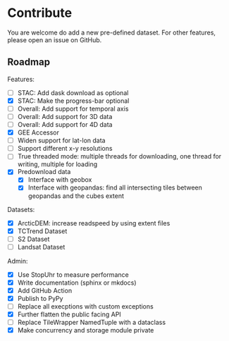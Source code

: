 # Contribute

You are welcome do add a new pre-defined dataset.
For other features, please open an issue on GitHub.

## Roadmap

Features:

- [ ] STAC: Add dask download as optional
- [x] STAC: Make the progress-bar optional
- [ ] Overall: Add support for temporal axis
- [ ] Overall: Add support for 3D data
- [ ] Overall: Add support for 4D data
- [X] GEE Accessor
- [ ] Widen support for lat-lon data
- [ ] Support different x-y resolutions
- [ ] True threaded mode: multiple threads for downloading, one thread for writing, multiple for loading
- [X] Predownload data
  - [X] Interface with geobox
  - [X] Interface with geopandas: find all intersecting tiles between geopandas and the cubes extent

Datasets:

- [X] ArcticDEM: increase readspeed by using extent files
- [X] TCTrend Dataset
- [ ] S2 Dataset
- [ ] Landsat Dataset

Admin:

- [X] Use StopUhr to measure performance
- [X] Write documentation (sphinx or mkdocs)
- [X] Add GitHub Action
- [X] Publish to PyPy
- [ ] Replace all execptions with custom exceptions
- [x] Further flatten the public facing API
- [ ] Replace TileWrapper NamedTuple with a dataclass
- [x] Make concurrency and storage module private
